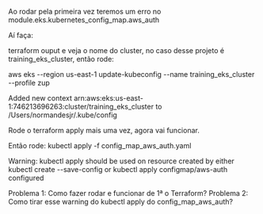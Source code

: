 Ao rodar pela primeira vez teremos um erro no module.eks.kubernetes_config_map.aws_auth

Aí faça:

terraform ouput e veja o nome do cluster, no caso desse projeto é training_eks_cluster, então rode:

aws eks --region us-east-1 update-kubeconfig --name training_eks_cluster --profile zup

Added new context arn:aws:eks:us-east-1:746213696263:cluster/training_eks_cluster to /Users/normandesjr/.kube/config

Rode o terraform apply mais uma vez, agora vai funcionar.

Então rode: kubectl apply -f config_map_aws_auth.yaml

Warning: kubectl apply should be used on resource created by either kubectl create --save-config or kubectl apply
configmap/aws-auth configured

Problema 1: Como fazer rodar e funcionar de 1ª o Terraform?
Problema 2: Como tirar esse warning do kubectl apply do config_map_aws_auth?

